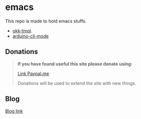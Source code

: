 # emacs

This repo is made to hold emacs stuffs.


- [okk-tmpl](https://github.com/onekk/emacs/blob/main/okk-tmpl/README.md).
- [arduino-cli-mode](https://github.com/onekk/emacs/blob/main/arduino-cli-mode/README.md)

## Donations


>
> **If you have found useful this site please donate using:**
>
> [Link Paypal.me](https://paypal.me/FCSguidait?locale.x=en_EN)
>
> Donations will be used to extend the site with new things.


## Blog


[Blog link](http://onekk-maker.blogspot.com/)
